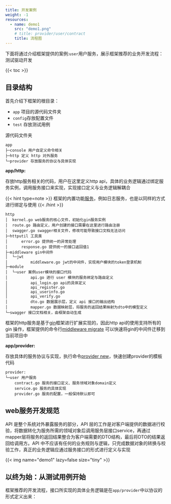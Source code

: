```yaml
---
title: 开发案例
weight: -1
resources:
  - name: demo1
    src: "demo1.png"
    # title: provider/user/contract
    title: 流程图
---
```


下面将通过介绍框架提供的案例:`user`用户服务，展示框架推荐的业务开发流程：测试驱动开发

{{< toc >}}

## 目录结构

首先介绍下框架的根目录： 
-  `app` 项目的源代码文件夹
-  `config`存放配置文件
-  `test` 存放测试用例

源代码文件夹

```plain
app 
├─console 用户自定义命令相关
├─http 定义 http 对外服务
└─provider 存放服务的协议与具体实现
```

**app/http:**

存放http服务相关的代码，用户在这里定义http api，具体的业务逻辑通过绑定服务实例，调用服务接口来实现，实现接口定义与业务逻辑解耦合

{{< hint type=note >}}
框架的内置功能[服务](/provider/guide)，例如日志服务，也是以同样的方式进行绑定与使用
{{< /hint >}}

```plain
http
│  kernel.go web服务的核心文件，初始化gin服务实例
│  route.go 路由定义，用户创建的接口需要在这里进行路由注册
│  swagger.go swagger相关文件，修改可能导致接口文档无法访问
├─httputil 工具类
│      error.go 提供统一的异常处理
│      response.go 提供统一的接口返回值1
├─middleware gin中间件
│  └─jwt
│          middleware.go jwt的中间件，实现用户模块的token登录机制
├─module
│  └─user 案例user模块的接口代码
│          api.go 进行 user 模块的服务绑定与路由定义
│          api_login.go api的具体定义
│          api_register.go 
│          api_userinfo.go
│          api_verify.go
│          dto.go 数据展示层，定义 api 接口的输出结构
│          mapper.go 数据映射层，将服务的返回结果映射为dto中的模型定义
└─swagger 接口文档相关，由框架自动生成
```
框架的http服务是基于[gin](https://gin-gonic.com/zh-cn/)框架进行扩展实现的，因此http api的使用支持所有的 gin 操作，框架提供的命令行[middleware migrate](/command/middleware/) 可以快速将gin的中间件迁移到当前项目中

**app/provider:**

存放具体的服务协议与实现，执行命令[provider new](/command/provider/)，快速创建provider的模板代码

```plain
provider: 
└─user 用户服务
    contract.go 服务的接口定义、服务领域对象domain定义
    service.go 服务的具体实现
    provider.go 服务的配置，一般保持默认即可
```

## web服务开发规范

API 是整个系统对外暴露服务的部分，API 层的工作是对客户端提供的数据进行校验，将数据转化为服务所需的领域对象后调用服务层接口service，再通过mapper层将服务的返回结果整合为客户端需要的DTO结构，最后将DTO的结果返回给调用方。API 中不应该有任何的业务规则与逻辑，只完成数据对象的转换与校验工作，真正的业务逻辑应通过服务接口的形式进行定义与实现

{{< img name="demo1"  lazy=false size="tiny" >}}

## 以终为始：从测试用例开始

框架推荐的开发流程，接口所实现的具体业务逻辑是在`app/provider`中以协议的形式定义出来：
```go

```


